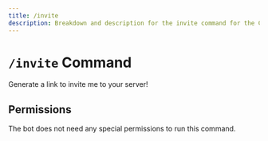 ```yaml
---
title: /invite
description: Breakdown and description for the invite command for the Chewbotcca Discord bot
---
```


# `/invite` Command

Generate a link to invite me to your server!

## Permissions

The bot does not need any special permissions to run this command.
